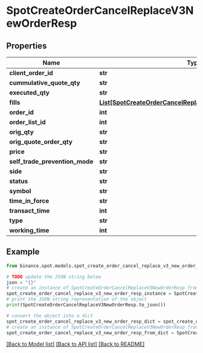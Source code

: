 # SpotCreateOrderCancelReplaceV3NewOrderResp


## Properties

Name | Type | Description | Notes
------------ | ------------- | ------------- | -------------
**client_order_id** | **str** |  | [optional] 
**cummulative_quote_qty** | **str** |  | [optional] 
**executed_qty** | **str** |  | [optional] 
**fills** | [**List[SpotCreateOrderCancelReplaceV3NewOrderRespFillsInner]**](SpotCreateOrderCancelReplaceV3NewOrderRespFillsInner.md) |  | [optional] 
**order_id** | **int** |  | [optional] 
**order_list_id** | **int** |  | [optional] 
**orig_qty** | **str** |  | [optional] 
**orig_quote_order_qty** | **str** |  | [optional] 
**price** | **str** |  | [optional] 
**self_trade_prevention_mode** | **str** |  | [optional] 
**side** | **str** |  | [optional] 
**status** | **str** |  | [optional] 
**symbol** | **str** |  | [optional] 
**time_in_force** | **str** |  | [optional] 
**transact_time** | **int** |  | [optional] 
**type** | **str** |  | [optional] 
**working_time** | **int** |  | [optional] 

## Example

```python
from binance.spot.models.spot_create_order_cancel_replace_v3_new_order_resp import SpotCreateOrderCancelReplaceV3NewOrderResp

# TODO update the JSON string below
json = "{}"
# create an instance of SpotCreateOrderCancelReplaceV3NewOrderResp from a JSON string
spot_create_order_cancel_replace_v3_new_order_resp_instance = SpotCreateOrderCancelReplaceV3NewOrderResp.from_json(json)
# print the JSON string representation of the object
print(SpotCreateOrderCancelReplaceV3NewOrderResp.to_json())

# convert the object into a dict
spot_create_order_cancel_replace_v3_new_order_resp_dict = spot_create_order_cancel_replace_v3_new_order_resp_instance.to_dict()
# create an instance of SpotCreateOrderCancelReplaceV3NewOrderResp from a dict
spot_create_order_cancel_replace_v3_new_order_resp_from_dict = SpotCreateOrderCancelReplaceV3NewOrderResp.from_dict(spot_create_order_cancel_replace_v3_new_order_resp_dict)
```
[[Back to Model list]](../README.md#documentation-for-models) [[Back to API list]](../README.md#documentation-for-api-endpoints) [[Back to README]](../README.md)


